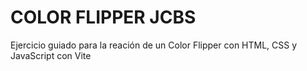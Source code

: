 # COLOR FLIPPER JCBS

Ejercicio guiado para la reación de un Color Flipper con HTML, CSS y JavaScript con Vite
